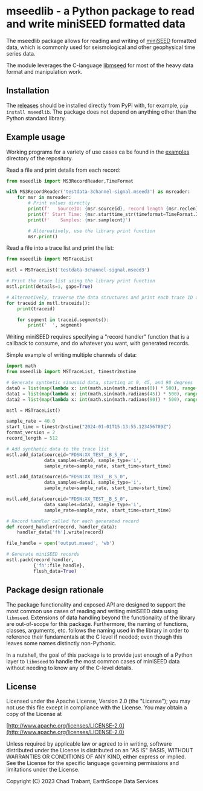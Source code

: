 # mseedlib - a Python package to read and write miniSEED formatted data

The mseedlib package allows for reading and writing of [miniSEED](https://docs.fdsn.org/projects/miniseed3)
formatted data, which is commonly used for seismological and other geophysical
time series data.

The module leverages the C-language [libmseed](https://earthscope.github.io/libmseed)
for most of the heavy data format and manipulation work.

## Installation

The [releases](https://pypi.org/project/mseedlib/) should be installed
directly from PyPI with, for example, `pip install mseedlib`.
The package does not depend on anything other than the Python standard library.

## Example usage

Working programs for a variety of use cases ca be found in the
[examples](https://github.com/EarthScope/mseedlib/examples/) directory of the repository.

Read a file and print details from each record:
```Python
from mseedlib import MS3RecordReader,TimeFormat

with MS3RecordReader('testdata-3channel-signal.mseed3') as msreader:
    for msr in msreader:
        # Print values directly
        print(f'   SourceID: {msr.sourceid}, record length {msr.reclen}')
        print(f' Start Time: {msr.starttime_str(timeformat=TimeFormat.ISOMONTHDAY_SPACE_Z)}')
        print(f'    Samples: {msr.samplecnt}')

        # Alternatively, use the library print function
        msr.print()
```

Read a file into a trace list and print the list:
```Python
from mseedlib import MSTraceList

mstl = MSTraceList('testdata-3channel-signal.mseed3')

# Print the trace list using the library print function
mstl.print(details=1, gaps=True)

# Alternatively, traverse the data structures and print each trace ID and segment
for traceid in mstl.traceids():
    print(traceid)

    for segment in traceid.segments():
        print('  ', segment)
```

Writing miniSEED requires specifying a "record handler" function that is
a callback to consume, and do whatever you want, with generated records.

Simple example of writing multiple channels of data:
```Python
import math
from mseedlib import MSTraceList, timestr2nstime

# Generate synthetic sinusoid data, starting at 9, 45, and 90 degrees
data0 = list(map(lambda x: int(math.sin(math.radians(0)) * 500), range(0, 500)))
data1 = list(map(lambda x: int(math.sin(math.radians(45)) * 500), range(45, 500 + 45)))
data2 = list(map(lambda x: int(math.sin(math.radians(90)) * 500), range(90, 500 + 90)))

mstl = MSTraceList()

sample_rate = 40.0
start_time = timestr2nstime("2024-01-01T15:13:55.123456789Z")
format_version = 2
record_length = 512

# Add synthetic data to the trace list
mstl.add_data(sourceid="FDSN:XX_TEST__B_S_0",
              data_samples=data0, sample_type='i',
              sample_rate=sample_rate, start_time=start_time)

mstl.add_data(sourceid="FDSN:XX_TEST__B_S_0",
              data_samples=data1, sample_type='i',
              sample_rate=sample_rate, start_time=start_time)

mstl.add_data(sourceid="FDSN:XX_TEST__B_S_0",
              data_samples=data2, sample_type='i',
              sample_rate=sample_rate, start_time=start_time)

# Record handler called for each generated record
def record_handler(record, handler_data):
    handler_data['fh'].write(record)

file_handle = open('output.mseed', 'wb')

# Generate miniSEED records
mstl.pack(record_handler,
          {'fh':file_handle},
          flush_data=True)
```

## Package design rationale

The package functionality and exposed API are designed to support the most
common use cases of reading and writing miniSEED data using `libmseed`.
Extensions of data handling beyond the functionality of the library are
out-of-scope for this package.  Furthermore, the naming of functions,
classes, arguments, etc. follows the naming used in the library in order
to reference their fundamentals at the C level if needed; even though this
leaves some names distinctly non-Pythonic.

In a nutshell, the goal of this package is to provide just enough of a Python
layer to `libmseed` to handle the most common cases of miniSEED data without
needing to know any of the C-level details.

## License

Licensed under the Apache License, Version 2.0 (the "License");
you may not use this file except in compliance with the License.
You may obtain a copy of the License at

[http://www.apache.org/licenses/LICENSE-2.0](http://www.apache.org/licenses/LICENSE-2.0)

Unless required by applicable law or agreed to in writing, software
distributed under the License is distributed on an "AS IS" BASIS,
WITHOUT WARRANTIES OR CONDITIONS OF ANY KIND, either express or implied.
See the License for the specific language governing permissions and
limitations under the License.

Copyright (C) 2023 Chad Trabant, EarthScope Data Services
